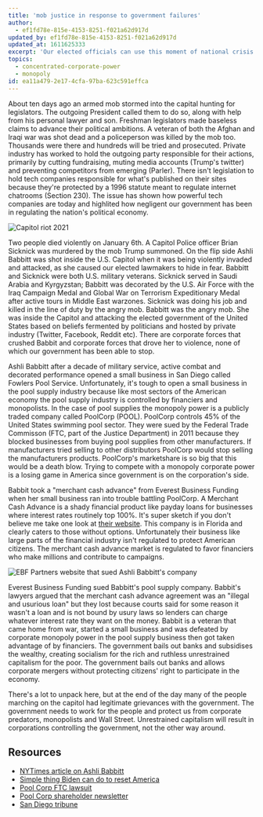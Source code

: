 ```yaml
---
title: 'mob justice in response to government failures'
author:
  - ef1fd78e-815e-4153-8251-f021a62d917d
updated_by: ef1fd78e-815e-4153-8251-f021a62d917d
updated_at: 1611625333
excerpt: 'Our elected officials can use this moment of national crisis to break up monopolies and regulate financial industries, some of the root causes of the attack.'
topics:
  - concentrated-corporate-power
  - monopoly
id: ea11a479-2e17-4cfa-97ba-623c591effca
---
```

About ten days ago an armed mob stormed into the capital hunting for legislators. The outgoing President called them to do so, along with help from his personal lawyer and son. Freshman legislators made baseless claims to advance their political ambitions. A veteran of both the Afghan and Iraqi war was shot dead and a policeperson was killed by the mob too. Thousands were there and hundreds will be tried and prosecuted. Private industry has worked to hold the outgoing party responsible for their actions, primarily by cutting fundraising, muting media accounts (Trump's twitter) and preventing competitors from emerging (Parler). There isn't legislation to hold tech companies responsible for what's published on their sites because they're protected by a 1996 statute meant to regulate internet chatrooms (Section 230). The issue has shown how powerful tech companies are today and highlited how negligent our government has been in regulating the nation's political economy.

![Capitol riot 2021](/assets/capitol_riot.jpg)

Two people died violently on January 6th. A Capitol Police officer Brian Sicknick was murdered by the mob Trump summoned. On the flip side Ashli Babbitt was shot inside the U.S. Capitol when it was being violently invaded and attacked, as she caused our elected lawmakers to hide in fear. Babbitt and Sicknick were both U.S. military veterans. Sicknick served in Saudi Arabia and Kyrgyzstan; Babbitt was decorated by the U.S. Air Force with the Iraq Campaign Medal and Global War on Terrorism Expeditionary Medal after active tours in Middle East warzones. Sicknick was doing his job and killed in the line of duty by the angry mob. Babbitt was the angry mob. She was inside the Capitol and attacking the elected government of the United States based on beliefs fermented by politicians and hosted by private industry (Twitter, Facebook, Reddit etc). There are corporate forces that crushed Babbit and corporate forces that drove her to violence, none of which our government has been able to stop.

Ashli Babbitt after a decade of military service, active combat and decorated performance opened a small business in San Diego called Fowlers Pool Service. Unfortunately, it's tough to open a small business in the pool supply industry because like most sectors of the American economy the pool supply industry is controlled by financiers and monopolists. In the case of pool supplies the monopoly power is a publicly traded company called PoolCorp (POOL). PoolCorp controls 45% of the United States swimming pool sector. They were sued by the Federal Trade Commisson (FTC, part of the Justice Department) in 2011 because they blocked businesses from buying pool supplies from other manufacturers. If manufacturers tried selling to other distributors PoolCorp would stop selling the manufacturers products. PoolCorp's marketshare is so big that this would be a death blow. Trying to compete with a monopoly corporate power is a losing game in America since government is on the corporation's side.

Babbit took a "merchant cash advance" from Everest Business Funding when her small business ran into trouble battling PoolCorp. A Merchant Cash Advance is a shady financial product like payday loans for businesses where interest rates routinely top 100%. It's super sketch if you don't believe me take one look at [their website](https://www.everestbusinessfunding.com/). This company is in Florida and clearly caters to those without options. Unfortunately  their business like large parts of the financial industry isn't regulated to protect American citizens. The merchant cash advance market is regulated to favor financiers who make millions and contribute to campaigns.

![EBF Partners website that sued Ashli Babbitt's company](/assets/EBF_Partners.png)

Everest Business Funding sued Babbitt's pool supply company. Babbit's lawyers argued that the merchant cash advance agreement was an "illegal and usurious loan" but they lost because courts said for some reason it wasn't a loan and is not bound by usury laws so lenders can charge whatever interest rate they want on the money. Babbit is a veteran that came home from war, started a small business and was defeated by corporate monopoly power in the pool supply business then got taken advantage of by financiers. The government bails out banks and subsidises the wealthy, creating socialism for the rich and ruthless unrestrained capitalism for the poor. The government bails out banks and allows corporate mergers without protecting citizens' right to participate in the economy.

There's a lot to unpack here, but at the end of the day many of the people marching on the capitol had legitimate grievances with the government. The government needs to work for the people and protect us from corporate predators, monopolists and Wall Street. Unrestrained capitalism will result in corporations controlling the government, not the other way around.



## Resources

- [NYTimes article on Ashli Babbitt](https://www.nytimes.com/2021/01/07/us/who-was-ashli-babbitt.html)
- [Simple thing Biden can do to reset America](https://mattstoller.substack.com/p/a-simple-thing-biden-can-do-to-reset)
- [Pool Corp FTC lawsuit](https://www.ftc.gov/news-events/press-releases/2011/11/nations-largest-pool-products-distributor-settles-ftc-charges)
- [Pool Corp shareholder newsletter](https://s3.amazonaws.com/b2icontent.irpass.cc/603/181440.pdf)
- [San Diego tribune](https://www.sandiegouniontribune.com/news/public-safety/story/2021-01-07/san-diego-woman-killed-in-capitol-siege-was-iraq-war-veteran)